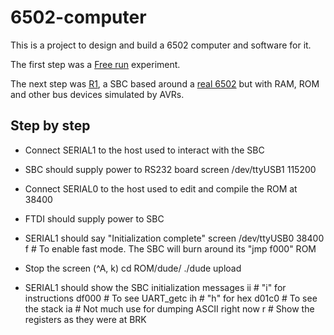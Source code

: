 
# 6502-computer

This is a project to design and build a 6502 computer and software for it.

The first step was a [Free run](free-run) experiment.

The next step was [R1](R1), a SBC based around a [real 6502] but with RAM, ROM and other bus devices simulated by AVRs.


## Step by step

- Connect SERIAL1 to the host used to interact with the SBC
- SBC should supply power to RS232 board
        screen /dev/ttyUSB1 115200
- Connect SERIAL0 to the host used to edit and compile the ROM at 38400
- FTDI should supply power to SBC
- SERIAL1 should say "Initialization complete"
        screen /dev/ttyUSB0 38400
        f  # To enable fast mode.  The SBC will burn around its "jmp f000" ROM
- Stop the screen (^A, k)
        cd ROM/dude/
        ./dude upload
- SERIAL1 should show the SBC initialization messages
        ii     # "i" for instructions
        df000  # To see UART_getc
        ih     # "h" for hex
        d01c0  # To see the stack
        ia     # Not much use for dumping ASCII right now
        r      # Show the registers as they were at BRK


  [real 6502]: http://www.westerndesigncenter.com/wdc/w65c02s-chip.cfm

